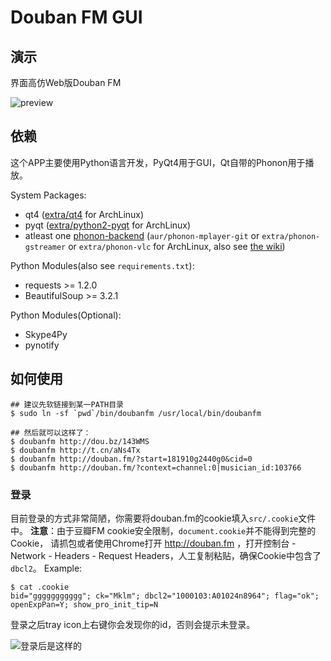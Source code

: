 # Douban FM GUI

## 演示

界面高仿Web版Douban FM

![preview](https://github.com/mckelvin/doubanfm-cli-for-linux/raw/gui/misc/preview.png)


## 依赖

这个APP主要使用Python语言开发，PyQt4用于GUI，Qt自带的Phonon用于播放。

System Packages:

- qt4 ([extra/qt4](https://www.archlinux.org/packages/extra/x86_64/qt4/) for ArchLinux)
- pyqt ([extra/python2-pyqt](https://www.archlinux.org/packages/extra/x86_64/python2-pyqt/) for ArchLinux)
- atleast one [phonon-backend](http://zh.wikipedia.org/wiki/Phonon_(KDE)) (`aur/phonon-mplayer-git` 
or `extra/phonon-gstreamer` or `extra/phonon-vlc` for ArchLinux, 
also see [the wiki](https://wiki.archlinux.org/index.php/KDE#Which_backend_should_I_choose.3F))

Python Modules(also see `requirements.txt`):

- requests >= 1.2.0
- BeautifulSoup >= 3.2.1

Python Modules(Optional):

- Skype4Py
- pynotify

## 如何使用

    ## 建议先软链接到某一PATH目录
    $ sudo ln -sf `pwd`/bin/doubanfm /usr/local/bin/doubanfm

    ## 然后就可以这样了：
    $ doubanfm http://dou.bz/143WMS
    $ doubanfm http://t.cn/aNs4Tx
    $ doubanfm http://douban.fm/?start=181910g2440g0&cid=0
    $ doubanfm http://douban.fm/?context=channel:0|musician_id:103766

### 登录

目前登录的方式非常简陋，你需要将douban.fm的cookie填入`src/.cookie`文件中。
**注意**：由于豆瓣FM cookie安全限制，`document.cookie`并不能得到完整的Cookie，
请抓包或者使用Chrome打开 http://douban.fm ，打开控制台 - Network - Headers - Request
Headers，人工复制粘贴，确保Cookie中包含了`dbcl2`。
Example:

    $ cat .cookie 
    bid="ggggggggggg"; ck="Mklm"; dbcl2="1000103:A01024n8964"; flag="ok"; openExpPan=Y; show_pro_init_tip=N

登录之后tray icon上右键你会发现你的id，否则会提示未登录。


![登录后是这样的](https://github.com/mckelvin/doubanfm-cli-for-linux/raw/gui/misc/login.png)

